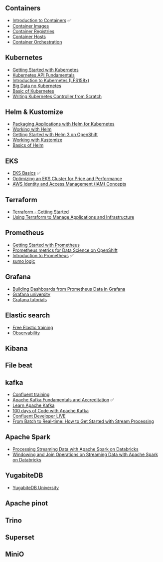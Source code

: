 ## Containers

- [Introduction to Containers](https://developers.redhat.com/courses/subsystems/intro) ✅
- [Container Images](https://developers.redhat.com/courses/subsystems/management)
- [Container Registries](https://developers.redhat.com/courses/subsystems/registries)
- [Container Hosts](https://developers.redhat.com/courses/subsystems/hosts)
- [Container Orchestration](https://developers.redhat.com/courses/subsystems/orchestration)

## Kubernetes

- [Getting Started with Kubernetes](https://app.pluralsight.com/library/courses/kubernetes-getting-started)
- [Kubernetes API Fundamentals](https://developers.redhat.com/courses/openshift-operators/kubernetes-fundamentals)
- [Introduction to Kubernetes (LFS158x)](https://training.linuxfoundation.org/training/introduction-to-kubernetes/)
- [Big Data no Kubernetes](https://theplumbers.astronmembers.com/curso/big-data-no-kubernetes/21800/129272)
- [Basic of Kubernetes](https://www.infracloud.io/kubernetes-school/basics-of-kubernetes/)
- [Writing Kubernetes Controller from Scratch](https://www.infracloud.io/kubernetes-school/writing-custom-k8s-controller/)

## Helm & Kustomize

- [Packaging Applications with Helm for Kubernetes](https://app.pluralsight.com/library/courses/kubernetes-packaging-applications-helm)
- [Working with Helm](https://developers.redhat.com/courses/gitops/working-helm)
- [Getting Started with Helm 3 on OpenShift](https://developers.redhat.com/learn/getting-started-helm-3-openshift)
- [Working with Kustomize](https://developers.redhat.com/courses/gitops/working-kustomize)
- [Basics of Helm](https://www.infracloud.io/kubernetes-school/basics-of-helm/)

## EKS

- [EKS Basics](https://learn.acloud.guru/course/eks-basics/overview) ✅
- [Optimizing an EKS Cluster for Price and Performance](https://app.pluralsight.com/library/courses/eks-cluster-optimizing-price-performance)
- [AWS Identity and Access Management (IAM) Concepts](https://learn.acloud.guru/course/identity-and-access-management-concepts/overview)

## Terraform

- [Terraform - Getting Started](https://app.pluralsight.com/library/courses/terraform-getting-started-2021)
- [Using Terraform to Manage Applications and Infrastructure](https://learn.acloud.guru/course/using-terraform-to-manage-applications-and-infrastructure/overview)


## Prometheus

- [Getting Started with Prometheus](https://app.pluralsight.com/library/courses/getting-started-prometheus)
- [Prometheus metrics for Data Science on OpenShift](https://developers.redhat.com/courses/ai-ml/prometheus)
- [Introduction to Prometheus](https://training.promlabs.com/training/introduction-to-prometheus/training-overview/introduction) ✅
- [sumo logic](https://www.sumologic.com/learn/training/)

## Grafana

- [Building Dashboards from Prometheus Data in Grafana](https://app.pluralsight.com/library/courses/prometheus-grafana-building-dashboards-data)
- [Grafana university](https://university.grafana.com/learn)
- [Grafana tutorials](https://grafana.com/tutorials/)

## Elastic search

- [Free Elastic training](https://www.elastic.co/training/free#quick-starts)
- [Observability](https://www.sumologic.com/learn/training/)

## Kibana

## File beat

## kafka

- [Confluent training](https://training.confluent.io/)
- [Apache Kafka Fundamentals and Accreditation](https://training.confluent.io/channeldetail/apache-kafka-fundamentals-and-accreditation)  ✅
- [Learn Apache Kafka](https://developer.confluent.io/learn-kafka/)
- [100 days of Code with Apache Kafka](https://developer.confluent.io/100-days-of-code/)
- [Confluent Developer LIVE](https://developer.confluent.io/live/)
- [From Batch to Real-time: How to Get Started with Stream Processing](https://www.confluent.io/resources/video/on-demand-from-batch-to-real-time-how-to-get-started-with-stream-processing/?ajs_aid=29460c3f-1cb9-48f6-9ac4-c5ec6cdafdf4&ajs_uid=849478)

## Apache Spark

- [Processing Streaming Data with Apache Spark on Databricks](https://app.pluralsight.com/library/courses/processing-streaming-data-apache-spark-databricks)
- [Windowing and Join Operations on Streaming Data with Apache Spark on Databricks](https://app.pluralsight.com/library/courses/windowing-join-operations-apache-spark-databricks)

## YugabiteDB

- [YugabiteDB University](https://university.yugabyte.com/collections)

## Apache pinot

## Trino

## Superset

## MiniO
